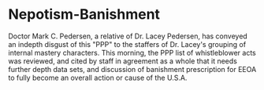 # Nepotism-Banishment
Doctor Mark C. Pedersen, a relative of Dr. Lacey Pedersen, has conveyed an indepth disgust of this "PPP" to the staffers of Dr. Lacey's grouping of internal mastery characters. This morning, the PPP list of whistleblower acts was reviewed, and cited by staff in agreement as a whole that it needs further depth data sets, and discussion of banishment prescription for EEOA to fully become an overall action or cause of the U.S.A. 
